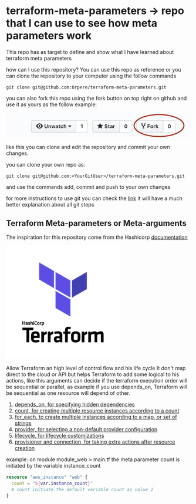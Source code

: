 # terraform-meta-parameters -> repo that I can use to see how meta parameters work

This repo has as target to define and show what I have learned about terraform meta parameters

how can I use this repository?
You can use this repo as reference or you can clone the repository to your computer using the follow commands

```git
git clone git@github.com:Orpere/terraform-meta-parameters.git
```

you can also fork this repo using the fork button on top right on github and use it as yours as the follow example:

![fork](fork.png)

like this you can clone and edit the repository and commit your own changes.

you can clone your own repo as:

```git
git clone git@github.com:<YourGitUser>/terraform-meta-parameters.git
```

and use the commands add, commit and push to your own changes

for more instructions to use git you can check the [link](https://rogerdudler.github.io/git-guide/) it will have a much better explanation about all git steps

## Terraform Meta-parameters or Meta-arguments

The inspiration for this repository come from the Hashicorp [documentation](https://www.terraform.io/docs/configuration/resources.html#meta-arguments)

![terraform](terraform.png)

Allow Terraform an high level of control flow and his life cycle
It don't map direct to the cloud or API but helps Terraform to add some logical to his actions, like this arguments can decide if the terraform execution order will be sequential or parallel, as example if you use depends_on, Terraform will be sequential as one resource will depend of other.

1) [depends_on, for specifying hidden dependencies](https://www.terraform.io/docs/configuration/resources.html#depends_on-explicit-resource-dependencies)
2) [count, for creating multiple resource instances according to a count](https://www.terraform.io/docs/configuration/resources.html#count-multiple-resource-instances-by-count)
3) [for_each, to create multiple instances according to a map, or set of strings](https://www.terraform.io/docs/configuration/resources.html#for_each-multiple-resource-instances-defined-by-a-map-or-set-of-strings)
4) [provider, for selecting a non-default provider configuration](https://www.terraform.io/docs/configuration/resources.html#provider-selecting-a-non-default-provider-configuration)
5) [lifecycle, for lifecycle customizations](https://www.terraform.io/docs/configuration/resources.html#lifecycle-lifecycle-customizations)
6) [provisioner and connection, for taking extra actions after resource creation](https://www.terraform.io/docs/configuration/resources.html#provisioner-and-connection-resource-provisioners)

example: on module module_web > main.tf the meta parameter count is initiated by the variable instance_count

```terraform
resource "aws_instance" "web" {
  count = "${var.instance_count}"
  # count initiate the default variable count as value 2
}
```
